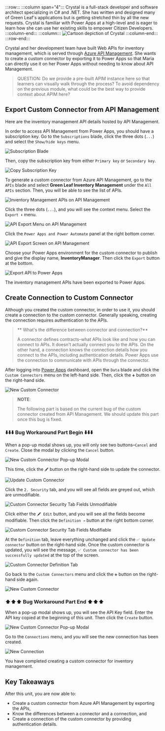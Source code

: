 :::row:::
  :::column span="4":::
    Crystal is a full-stack developer and software architect specializing in C# and .NET. She has written and designed many of Green Leaf's applications but is getting stretched thin by all the new requests. Crystal is familiar with Power Apps at a high-level and is eager to learn how she can use her existing skills to empower Citizen Developers.
  :::column-end:::
  :::column:::
    ![Cartoon depiction of Crystal](../../shared/media/crystal.png)
  :::column-end:::
:::row-end:::


Crystal and her development team have built Web APIs for inventory management, which is served through [Azure API Management][az apim]. She wants to create a custom connector by exporting it to Power Apps so that Maria can directly use it on her Power Apps without needing to know about API Management.


> QUESTION: Do we provide a pre-built APIM instance here so that learners can visually walk through the process? To avoid dependency on the previous module, what could be the best way to provide context about APIM here?

## Export Custom Connector from API Management ##

Here are the inventory management API details hosted by API Management.

In order to access API Management from Power Apps, you should have a subscription key. Go to the `Subscriptions` blade, click the three dots (`...`) and select the `Show/hide keys` menu.

![Subscription Blade][image-01]

Then, copy the subscription key from either `Primary key` or `Secondary key`.

![Copy Subscription Key][image-02]

To generate a custom connector from Azure API Management, go to the `APIs` blade and select **Green Leaf Inventory Management** under the `All APIs` section. Then, you will be able to see the list of APIs.

![Inventory Management APIs on API Management][image-03]

Click the three dots (`...`), and you will see the context menu. Select the `Export ⬇️` menu.

![API Export Menu on API Management][image-04]

Click the `Power Apps and Power Automate` panel at the right bottom corner.

![API Export Screen on API Management][image-05]

Choose your Power Apps environment for the custom connector to publish and give the display name, **InventoryManager**. Then click the `Export` button at the bottom.

![Export API to Power Apps][image-06]

The inventory management APIs have been exported to Power Apps.


## Create Connection to Custom Connector ##

Although you created the custom connector, in order to use it, you should create a connection to the custom connector. Generally speaking, creating the connection requires authentication to the APIs.

> ** What's the difference between connector and connection?**
> 
> A connector defines contracts&ndash;what APIs look like and how you can connect to APIs. It doesn't actually connect you to the APIs. On the other hand, a connection knows the connection details how you connect to the APIs, including authentication details. Power Apps use the connection to communicate with APIs through the connector.

After logging into [Power Apps][pa] dashboard, open the `Data` blade and click the `Custom Connectors` menu on the left-hand side. Then, click the `➕` button on the right-hand side.

![New Custom Connector][image-07]

> **NOTE**:
> 
> The following part is based on the current bug of the custom connector created from API Management. We should update this part once this bug is fixed.


### ⬇️⬇️⬇️ Bug Workaround Part Begin ⬇️⬇️⬇️ ###

When a pop-up modal shows up, you will only see two buttons&ndash;`Cancel` and `Create`. Close the modal by clicking the `Cancel` button.

![New Custom Connector Pop-up Modal][image-08]

This time, click the `🖋` button on the right-hand side to update the connector.

![Update Custom Connector][image-09]

Click the `2. Security` tab, and you will see all fields are greyed out, which are unmodifiable.

![Custom Connector Security Tab Fields Unmodifiable][image-10]

Click either the `🖋 Edit` button, and you will see all the fields become modifiable. Then click the `Definition →` button at the right bottom corner.

![Custom Connector Security Tab Fields Modifiable][image-11]

At the `Definition` tab, leave everything unchanged and click the `✅ Update connector` button on the right-hand side. Once the custom connector is updated, you will see the message, `✅ Custom connector has been successfully updated` at the top of the screen.

![Custom Connector Definition Tab][image-12]

Go back to the `Custom Connectors` menu and click the `➕` button on the right-hand side again.

![New Custom Connector][image-07]

### ⬆️⬆️⬆️ Bug Workaround Part End ⬆️⬆️⬆️ ###

When a pop-up modal shows up, you will see the API Key field. Enter the API key copied at the beginning of this unit. Then click the `Create` button.

![New Custom Connector Pop-up Modal][image-13]

Go to the `Connections` menu, and you will see the new connection has been created.

![New Connection][image-14]

You have completed creating a custom connector for inventory management.


## Key Takeaways ##

After this unit, you are now able to:

* Create a custom connector from Azure API Management by exporting the APIs,
* Know the differences between a connector and a connection, and
* Create a connection of the custom connector by providing authentication details.


[image-01]: ../media/2-create-custom-connector-with-apim-01.png
[image-02]: ../media/2-create-custom-connector-with-apim-02.png
[image-03]: ../media/2-create-custom-connector-with-apim-03.png
[image-04]: ../media/2-create-custom-connector-with-apim-04.png
[image-05]: ../media/2-create-custom-connector-with-apim-05.png
[image-06]: ../media/2-create-custom-connector-with-apim-06.png
[image-07]: ../media/2-create-custom-connector-with-apim-07.png
[image-08]: ../media/2-create-custom-connector-with-apim-08.png
[image-09]: ../media/2-create-custom-connector-with-apim-09.png
[image-10]: ../media/2-create-custom-connector-with-apim-10.png
[image-11]: ../media/2-create-custom-connector-with-apim-11.png
[image-12]: ../media/2-create-custom-connector-with-apim-12.png
[image-13]: ../media/2-create-custom-connector-with-apim-13.png
[image-14]: ../media/2-create-custom-connector-with-apim-14.png

[az apim]: https://docs.microsoft.com/azure/api-management/api-management-key-concepts

[pa]: https://powerapps.microsoft.com/
